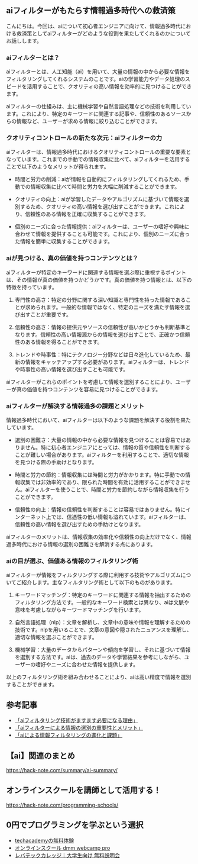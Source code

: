 <!--
title:   【ai】情報過多時代の救世主：aiフィルターが提供するクオリティコントロール
tags:    AI,Human,text
id:      f057d6f62409c0b49b60
private: false
-->


## aiフィルターがもたらす情報過多時代への救済策

こんにちは。今回は、aiについて初心者エンジニアに向けて、情報過多時代における救済策としてaiフィルターがどのような役割を果たしてくれるのかについてお話しします。

### aiフィルターとは？
aiフィルターとは、人工知能（ai）を用いて、大量の情報の中から必要な情報をフィルタリングしてくれるシステムのことです。aiの学習能力やデータ処理のスピードを活用することで、クオリティの高い情報を効率的に見つけることができます。

aiフィルターの仕組みは、主に機械学習や自然言語処理などの技術を利用しています。これにより、特定のキーワードに関連する記事や、信頼性のあるソースからの情報など、ユーザーが求める情報に絞り込むことができます。

### クオリティコントロールの新たな次元：aiフィルターの力

aiフィルターは、情報過多時代におけるクオリティコントロールの重要な要素となっています。これまでの手動での情報収集に比べて、aiフィルターを活用することで以下のようなメリットが得られます。

- 時間と労力の削減：aiが情報を自動的にフィルタリングしてくれるため、手動での情報収集に比べて時間と労力を大幅に削減することができます。

- クオリティの向上：aiが学習したデータやアルゴリズムに基づいて情報を選別するため、クオリティの高い情報を選び出すことができます。これにより、信頼性のある情報を正確に収集することができます。

- 個別のニーズに合った情報提供：aiフィルターは、ユーザーの嗜好や興味に合わせて情報を提供することも可能です。これにより、個別のニーズに合った情報を簡単に収集することができます。

### aiが見つける、真の価値を持つコンテンツとは？

aiフィルターが特定のキーワードに関連する情報を選ぶ際に重視するポイントは、その情報が真の価値を持つかどうかです。真の価値を持つ情報とは、以下の特徴を持っています。

1. 専門性の高さ：特定の分野に関する深い知識と専門性を持った情報であることが求められます。一般的な情報ではなく、特定のニーズを満たす情報を選び出すことが重要です。

2. 信頼性の高さ：情報の提供元やソースの信頼性が高いかどうかも判断基準となります。信頼性の高い情報源からの情報を選び出すことで、正確かつ信頼性のある情報を得ることができます。

3. トレンドや時事性：特にテクノロジー分野などは日々進化しているため、最新の情報をキャッチアップする必要があります。aiフィルターは、トレンドや時事性の高い情報を選び出すことも可能です。

aiフィルターがこれらのポイントを考慮して情報を選別することにより、ユーザーが真の価値を持つコンテンツを容易に見つけることができます。

### aiフィルターが解決する情報過多の課題とメリット

情報過多時代において、aiフィルターは以下のような課題を解決する役割を果たしています。

- 選別の困難さ：大量の情報の中から必要な情報を見つけることは容易ではありません。特に初心者エンジニアにとっては、情報の質や信頼性を判断することが難しい場合があります。aiフィルターを利用することで、適切な情報を見つける際の手助けとなります。

- 時間と労力の節約：情報収集には時間と労力がかかります。特に手動での情報収集では非効率的であり、限られた時間を有効に活用することができません。aiフィルターを使うことで、時間と労力を節約しながら情報収集を行うことができます。

- 信頼性の向上：情報の信頼性を判断することは容易ではありません。特にインターネット上では、信憑性の低い情報も溢れています。aiフィルターは、信頼性の高い情報を選び出すための手助けとなります。

aiフィルターのメリットは、情報収集の効率化や信頼性の向上だけでなく、情報過多時代における情報の選別の困難さを解消する点にあります。

### aiの目が選ぶ、価値ある情報のフィルタリング術

aiフィルターが情報をフィルタリングする際に利用する技術やアルゴリズムについてご紹介します。主なフィルタリング術として以下のものがあります。

1. キーワードマッチング：特定のキーワードに関連する情報を抽出するためのフィルタリング方法です。一般的なキーワード検索とは異なり、aiは文脈や意味を考慮しながらキーワードマッチングを行います。

2. 自然言語処理（nlp）：文章を解析し、文章中の意味や情報を理解するための技術です。nlpを用いることで、文章の意図や隠されたニュアンスを理解し、適切な情報を選ぶことができます。

3. 機械学習：大量のデータからパターンや傾向を学習し、それに基づいて情報を選別する方法です。aiは、過去のデータや学習結果を参考にしながら、ユーザーの嗜好やニーズに合わせた情報を提供します。

以上のフィルタリング術を組み合わせることにより、aiは高い精度で情報を選別することができます。

## 参考記事

- [「aiフィルタリング技術がますます必要になる理由」](https://www.albert-ai.jp/blog/article/engineering/ai_filtering)
- [「aiフィルターによる情報の選別の重要性とメリット」](https://zai.doorkeeper.jp/)
- [「aiによる情報フィルタリングの進化と課題」](https://www.sas.com/ja_jp/insights/analytics/ai-content-intelligence.html)



## 【ai】関連のまとめ
https://hack-note.com/summary/ai-summary/



## オンラインスクールを講師として活用する！
https://hack-note.com/programming-schools/



## 0円でプログラミングを学ぶという選択
- [techacademyの無料体験](//af.moshimo.com/af/c/click?a_id=2612475&amp;p_id=1555&amp;pc_id=2816&amp;pl_id=22706&amp;url=https%3a%2f%2ftechacademy.jp%2fhtmlcss-trial%3futm_source%3dmoshimo%26utm_medium%3daffiliate%26utm_campaign%3dtextad)
- [オンラインスクール dmm webcamp pro](//af.moshimo.com/af/c/click?a_id=2612482&amp;p_id=1363&amp;pc_id=2297&amp;pl_id=39999&amp;guid=on)
- [レバテックカレッジ｜大学生向け 無料説明会](//af.moshimo.com/af/c/click?a_id=4071793&p_id=3198&pc_id=7488&pl_id=41848)
